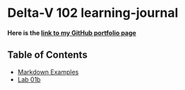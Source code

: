 # Delta-V 102 learning-journal
#### Here is the [link to my GitHub portfolio page](https://github.com/barbmiltner)
## Table of Contents
- [Markdown Examples](/MarkDownExamples.md)
- [Lab 01b](/MainPage.md)
